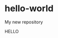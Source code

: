 # hello-world
My new repository
<!DOCTYPE html>
<head>
  </head>
  <body>
  <p><bold> HELLO </bold></p>
  </body>
  
